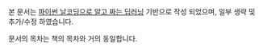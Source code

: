 본 문서는 [파이썬 날코딩으로 알고 짜는 딥러닝](https://www.hanbit.co.kr/store/books/look.php?p_code=B8585180187) 기반으로 작성 되었으며, 일부 생략 및 추가/수정 하였습니다.

문서의 목차는 책의 목차와 거의 동일합니다.
